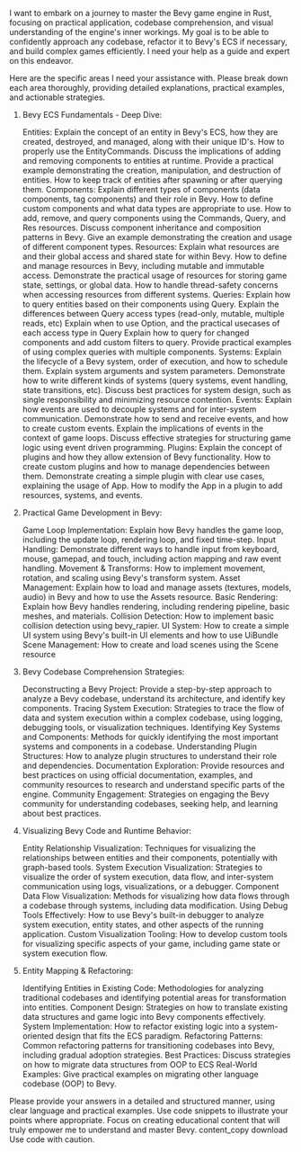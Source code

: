 I want to embark on a journey to master the Bevy game engine in Rust, focusing on practical application, codebase comprehension, and visual understanding of the engine's inner workings. My goal is to be able to confidently approach any codebase, refactor it to Bevy's ECS if necessary, and build complex games efficiently. I need your help as a guide and expert on this endeavor.

Here are the specific areas I need your assistance with. Please break down each area thoroughly, providing detailed explanations, practical examples, and actionable strategies.

1. Bevy ECS Fundamentals - Deep Dive:

    Entities:
        Explain the concept of an entity in Bevy's ECS, how they are created, destroyed, and managed, along with their unique ID's.
        How to properly use the EntityCommands.
        Discuss the implications of adding and removing components to entities at runtime.
        Provide a practical example demonstrating the creation, manipulation, and destruction of entities.
        How to keep track of entities after spawning or after querying them.
    Components:
        Explain different types of components (data components, tag components) and their role in Bevy.
        How to define custom components and what data types are appropriate to use.
        How to add, remove, and query components using the Commands, Query, and Res resources.
        Discuss component inheritance and composition patterns in Bevy.
        Give an example demonstrating the creation and usage of different component types.
    Resources:
        Explain what resources are and their global access and shared state for within Bevy.
        How to define and manage resources in Bevy, including mutable and immutable access.
        Demonstrate the practical usage of resources for storing game state, settings, or global data.
        How to handle thread-safety concerns when accessing resources from different systems.
    Queries:
        Explain how to query entities based on their components using Query.
        Explain the differences between Query access types (read-only, mutable, multiple reads, etc)
        Explain when to use Option<T>, and the practical usecases of each access type in Query
        Explain how to query for changed components and add custom filters to query.
        Provide practical examples of using complex queries with multiple components.
    Systems:
        Explain the lifecycle of a Bevy system, order of execution, and how to schedule them.
        Explain system arguments and system parameters.
        Demonstrate how to write different kinds of systems (query systems, event handling, state transitions, etc).
        Discuss best practices for system design, such as single responsibility and minimizing resource contention.
    Events:
        Explain how events are used to decouple systems and for inter-system communication.
        Demonstrate how to send and receive events, and how to create custom events.
        Explain the implications of events in the context of game loops.
        Discuss effective strategies for structuring game logic using event driven programming.
    Plugins:
        Explain the concept of plugins and how they allow extension of Bevy functionality.
        How to create custom plugins and how to manage dependencies between them.
        Demonstrate creating a simple plugin with clear use cases, explaining the usage of App.
        How to modify the App in a plugin to add resources, systems, and events.

2. Practical Game Development in Bevy:

    Game Loop Implementation: Explain how Bevy handles the game loop, including the update loop, rendering loop, and fixed time-step.
    Input Handling: Demonstrate different ways to handle input from keyboard, mouse, gamepad, and touch, including action mapping and raw event handling.
    Movement & Transforms: How to implement movement, rotation, and scaling using Bevy's transform system.
    Asset Management: Explain how to load and manage assets (textures, models, audio) in Bevy and how to use the Assets resource.
    Basic Rendering: Explain how Bevy handles rendering, including rendering pipeline, basic meshes, and materials.
    Collision Detection: How to implement basic collision detection using bevy_rapier.
    UI System: How to create a simple UI system using Bevy's built-in UI elements and how to use UiBundle
    Scene Management: How to create and load scenes using the Scene resource

3. Bevy Codebase Comprehension Strategies:

    Deconstructing a Bevy Project: Provide a step-by-step approach to analyze a Bevy codebase, understand its architecture, and identify key components.
    Tracing System Execution: Strategies to trace the flow of data and system execution within a complex codebase, using logging, debugging tools, or visualization techniques.
    Identifying Key Systems and Components: Methods for quickly identifying the most important systems and components in a codebase.
    Understanding Plugin Structures: How to analyze plugin structures to understand their role and dependencies.
    Documentation Exploration: Provide resources and best practices on using official documentation, examples, and community resources to research and understand specific parts of the engine.
    Community Engagement: Strategies on engaging the Bevy community for understanding codebases, seeking help, and learning about best practices.

4. Visualizing Bevy Code and Runtime Behavior:

    Entity Relationship Visualization: Techniques for visualizing the relationships between entities and their components, potentially with graph-based tools.
    System Execution Visualization: Strategies to visualize the order of system execution, data flow, and inter-system communication using logs, visualizations, or a debugger.
    Component Data Flow Visualization: Methods for visualizing how data flows through a codebase through systems, including data modification.
    Using Debug Tools Effectively: How to use Bevy's built-in debugger to analyze system execution, entity states, and other aspects of the running application.
    Custom Visualization Tooling: How to develop custom tools for visualizing specific aspects of your game, including game state or system execution flow.

5. Entity Mapping & Refactoring:

    Identifying Entities in Existing Code: Methodologies for analyzing traditional codebases and identifying potential areas for transformation into entities.
    Component Design: Strategies on how to translate existing data structures and game logic into Bevy components effectively.
    System Implementation: How to refactor existing logic into a system-oriented design that fits the ECS paradigm.
    Refactoring Patterns: Common refactoring patterns for transitioning codebases into Bevy, including gradual adoption strategies.
    Best Practices: Discuss strategies on how to migrate data structures from OOP to ECS
    Real-World Examples: Give practical examples on migrating other language codebase (OOP) to Bevy.

Please provide your answers in a detailed and structured manner, using clear language and practical examples. Use code snippets to illustrate your points where appropriate. Focus on creating educational content that will truly empower me to understand and master Bevy. content_copy download Use code with caution.
